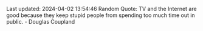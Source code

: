 Last updated: 2024-04-02 13:54:46
Random Quote: TV and the Internet are good because they keep stupid people from spending too much time out in public. - Douglas Coupland